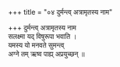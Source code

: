 +++
title = "०४ दुर्मन्त्व् अत्रामृतस्य नाम"

+++
दुर्मन्त्व् अत्रामृतस्य नाम  
सलक्ष्मा यद् विषुरूपा भवाति ।  
यमस्य यो मनवते सुमन्त्व्  
अग्ने तम् ऋष्व पाह्य् अप्रयुच्छन् ॥